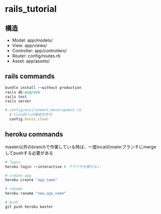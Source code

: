 
# rails_tutorial

## 構造

- Model: app/models/
- View: app/views/
- Controller: app/controllers/
- Router: config/routes.rb
- Asset: app/assets/

## rails commands

```ruby
bundle install --without production
rails db:migrate
rails test
rails server
```

```ruby
# config/environment/development.rb
  # Cloud9への接続を許可
  config.hosts.clear
```


## heroku commands

master以外のbranchで作業している時は、一度localのmaterブランチにmergeしてpushする必要がある

```ruby
# login
heroku login --interactive # ブラウザを開かない

# create app
heroku create "app_name"

# rename
heroku raname "new_app_name"

# push
git push heroku master
```

